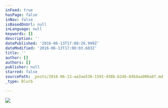 ```yaml
---
inFeed: true
hasPage: false
inNav: false
isBasedOnUrl: null
inLanguage: null
keywords: []
description: ''
datePublished: '2016-06-13T17:00:26.999Z'
dateModified: '2016-06-13T17:00:03.683Z'
title: ''
author: []
authors: []
publisher: null
starred: false
sourcePath: _posts/2016-06-13-aa3ae536-1592-450b-b246-84b4aa906a6f.md
_type: Blurb

---
```

![](https://the-grid-user-content.s3-us-west-2.amazonaws.com/1910816f-1c9c-42de-9f4d-e0ff44d2815e.jpg)